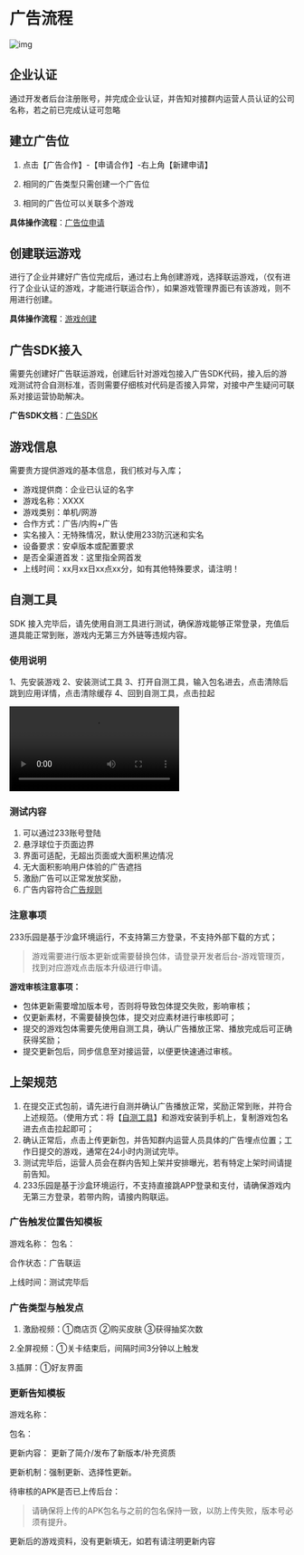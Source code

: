 # 广告流程

![img](https://arkimg.ark.online/(null)-20240520173554500.png)

## 企业认证

通过开发者后台注册账号，并完成企业认证，并告知对接群内运营人员认证的公司名称，若之前已完成认证可忽略

## 建立广告位

1. 点击【广告合作】-【申请合作】-右上角【新建申请】

2. 相同的广告类型只需创建一个广告位

3. 相同的广告位可以关联多个游戏

**具体操作流程**：[广告位申请](../广告游戏流程/广告位申请.md)

## 创建联运游戏

进行了企业并建好广告位完成后，通过右上角创建游戏，选择联运游戏，（仅有进行了企业认证的游戏，才能进行联运合作），如果游戏管理界面已有该游戏，则不用进行创建。

**具体操作流程**：[游戏创建](../操作指引/联运游戏创建.md)

## 广告SDK接入

需要先创建好广告联运游戏，创建后针对游戏包接入广告SDK代码，接入后的游戏测试符合自测标准，否则需要仔细核对代码是否接入异常，对接中产生疑问可联系对接运营协助解决。

**广告SDK文档**：[广告SDK](../SDK接入/广告SDK.md)

## 游戏信息

需要贵方提供游戏的基本信息，我们核对与入库；

- 游戏提供商：企业已认证的名字
- 游戏名称：XXXX
- 游戏类别：单机/网游
- 合作方式：广告/内购+广告
- 实名接入：无特殊情况，默认使用233防沉迷和实名
- 设备要求：安卓版本或配置要求
- 是否全渠道首发：这里指全网首发
- 上线时间：xx月xx日xx点xx分，如有其他特殊要求，请注明！

## 自测工具

SDK 接入完毕后，请先使用自测工具进行测试，确保游戏能够正常登录，充值后道具能正常到账，游戏内无第三方外链等违规内容。

### 使用说明

1、先安装游戏 
2、安装测试工具 
3、打开自测工具，输入包名进去，点击清除后跳到应用详情，点击清除缓存 
4、回到自测工具，点击拉起

<video controls src="https://cdn.233xyx.com/1629017567424_707.mp4"></video>

### 测试内容

1. 可以通过233账号登陆
2. 悬浮球位于页面边界
3. 界面可适配，无超出页面或大面积黑边情况
4. 无大面积影响用户体验的广告遮挡
5. 激励广告可以正常发放奖励，
6. 广告内容符合[广告规则](../广告游戏流程/广告规则.md)

### 注意事项

233乐园是基于沙盒环境运行，不支持第三方登录，不支持外部下载的方式；

> 游戏需要进行版本更新或需要替换包体，请登录开发者后台-游戏管理页，找到对应游戏点击版本升级进行申请。

**游戏审核注意事项：**

- 包体更新需要增加版本号，否则将导致包体提交失败，影响审核；
- 仅更新素材，不需要替换包体，提交对应素材进行审核即可；
- 提交的游戏包体需要先使用自测工具，确认广告播放正常、播放完成后可正确获得奖励；
- 提交更新包后，同步信息至对接运营，以便更快速通过审核。

## 上架规范

1. 在提交正式包前，请先进行自测并确认广告播放正常，奖励正常到账，并符合上述规范。（使用方式：将【[自测工具](https://cdn.233xyx.com/1637583042144_601.apk)】和游戏安装到手机上，复制游戏包名进去点击拉起即可；
2. 确认正常后，点击上传更新包，并告知群内运营人员具体的广告埋点位置；工作日提交的游戏，通常在24小时内测试完毕。
3. 测试完毕后，运营人员会在群内告知上架并安排曝光，若有特定上架时间请提前告知。
4. 233乐园是基于沙盒环境运行，不支持直接跳APP登录和支付，请确保游戏内无第三方登录，若带内购，请接内购联运。

### 广告触发位置告知模板

游戏名称：                  包名：

合作状态：广告联运

上线时间：测试完毕后

### 广告类型与触发点

1. 激励视频：①商店页  ②购买皮肤 ③获得抽奖次数

2.全屏视频：①关卡结束后，间隔时间3分钟以上触发

3.插屏：①好友界面 


### 更新告知模板

游戏名称：          

包名：

更新内容： 更新了简介/发布了新版本/补充资质

更新机制：强制更新、选择性更新。

待审核的APK是否已上传后台：

> 请确保将上传的APK包名与之前的包名保持一致，以防上传失败，版本号必须有提升。

更新后的游戏资料，没有更新填无，如若有请注明更新内容
